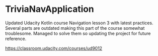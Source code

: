 # TriviaNavApplication
Updated Udacity Kotlin course Navigation lesson 3 with latest practices. Several parts are outdated making this part of the course somewhat troublesome. Managed to solve them so updating the project for future reference.

https://classroom.udacity.com/courses/ud9012
